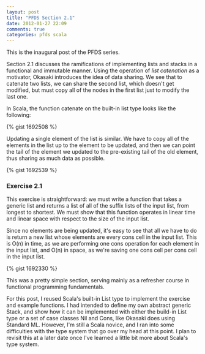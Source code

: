 ```yaml
---
layout: post
title: "PFDS Section 2.1"
date: 2012-01-27 22:09
comments: true
categories: pfds scala
---
```

This is the inaugural post of the PFDS series.

Section 2.1 discusses the ramifications of implementing lists and stacks in a
functional and immutable manner. Using the operation of <em>list catenation</em>
as a motivator, Okasaki introduces the idea of data sharing. We see that to
catenate two lists, we can share the second list, which doesn't get modified,
but must copy all of the nodes in the first list just to modify the last one.

In Scala, the function catenate on the built-in list type looks like the
following:

{% gist 1692508 %}

Updating a single element of the list is similar. We have to copy all of the
elements in the list up to the element to be updated, and then we can point the
tail of the element we updated to the pre-existing tail of the old element,
thus sharing as much data as possible.

{% gist 1692539 %}

### Exercise 2.1

This exercise is straightforward: we must write a function that takes a generic
list and returns a list of all of the suffix lists of the input list,
from longest to shortest. We must show that this function operates in linear
time and linear space with respect to the size of the input list.

Since no elements are being updated, it's easy to see that all we have to do is
return a new list whose elements are every cons cell in the input list. This
is O(n) in time, as we are performing one cons operation for each element in the
input list, and O(n) in space, as we're saving one cons cell per cons cell in
the input list.

{% gist 1692330 %}

This was a pretty simple section, serving mainly as a refresher course in
functional programming fundamentals.

For this post, I reused Scala's built-in List type to implement the exercise
and example functions. I had intended to define my own abstract generic Stack,
and show how it can be implemented with either the build-in List type or a set
of case classes Nil and Cons, like Okasaki does using Standard ML. However, I'm
still a Scala novice, and I ran into some difficulties with the type system
that go over my head at this point. I plan to revisit this at a later date once
I've learned a little bit more about Scala's type system.
